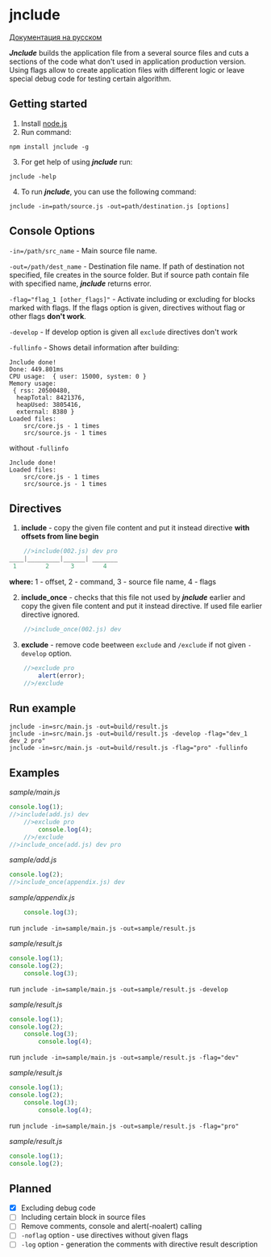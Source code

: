 # jnclude

[Документация на русском](https://github.com/capinemo/jnclude/blob/master/README_ru.md) 

_**Jnclude**_ builds the application file from a several source files and cuts a sections of the code what don't used in application production version. Using flags allow to create application files with different logic or leave special debug code for testing certain algorithm.

## Getting started
1. Install [node.js](https://nodejs.org/en/) 
2. Run command:
```
npm install jnclude -g
```
3. For get help of using _**jnclude**_ run:
```
jnclude -help
```
4. To run _**jnclude**_, you can use the following command:
```
jnclude -in=path/source.js -out=path/destination.js [options]
```

## Console Options
`-in=/path/src_name` - Main source file name.

`-out=/path/dest_name` - Destination file name. If path of destination not specified, file creates in the source folder. But if source path contain file with specified name, _**jnclude**_ returns error.

`-flag="flag_1 [other_flags]"` - Activate including or excluding for blocks marked with flags. If the flags option is given, directives without flag or other flags **don't work**.

`-develop` - If develop option is given all `exclude` directives don't work

`-fullinfo` - Shows detail information after building:
```
Jnclude done!
Done: 449.801ms
CPU usage:  { user: 15000, system: 0 }
Memory usage:
 { rss: 20500480,
  heapTotal: 8421376,
  heapUsed: 3805416,
  external: 8380 }
Loaded files:
    src/core.js - 1 times
    src/source.js - 1 times
```
without `-fullinfo`
```
Jnclude done!
Loaded files:
    src/core.js - 1 times
    src/source.js - 1 times
```

## Directives
1. **include** - copy the given file content and put it instead directive **with offsets from line begin**
```js
    //>include(002.js) dev pro
____|_________|______| _______
 1        2      3        4
```
**where:** 1 - offset, 2 - command, 3 - source file name, 4 - flags


2. **include_once** - checks that this file not used by _**jnclude**_ earlier and copy the given file content and put it instead directive. If used file earlier directive ignored.
```js
    //>include_once(002.js) dev
```

3. **exclude** - remove code beetween `exclude` and `/exclude` if not given `-develop` option.
```js
    //>exclude pro
        alert(error);
    //>/exclude
```

## Run example
```
jnclude -in=src/main.js -out=build/result.js
jnclude -in=src/main.js -out=build/result.js -develop -flag="dev_1 dev_2 pro"
jnclude -in=src/main.js -out=build/result.js -flag="pro" -fullinfo
```

## Examples
_sample/main.js_
```js
console.log(1);
//>include(add.js) dev
    //>exclude pro
        console.log(4);
    //>/exclude
//>include_once(add.js) dev pro
```

_sample/add.js_
```js
console.log(2);
//>include_once(appendix.js) dev
```

_sample/appendix.js_
```js
    console.log(3);
```

run `jnclude -in=sample/main.js -out=sample/result.js`

_sample/result.js_
```js
console.log(1);
console.log(2);
    console.log(3);   

```

run `jnclude -in=sample/main.js -out=sample/result.js -develop`

_sample/result.js_
```js
console.log(1);
console.log(2);
    console.log(3);
        console.log(4);

```

run `jnclude -in=sample/main.js -out=sample/result.js -flag="dev"`

_sample/result.js_
```js
console.log(1);
console.log(2);
    console.log(3);
        console.log(4);

```

run `jnclude -in=sample/main.js -out=sample/result.js -flag="pro"`

_sample/result.js_
```js
console.log(1);
console.log(2);

```

## Planned
- [x] Excluding debug code
- [ ] Including certain block in source files
- [ ] Remove comments, console and alert(-noalert) calling
- [ ] `-noflag` option - use directives without given flags
- [ ] `-log` option - generation the comments with directive result description
